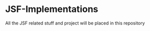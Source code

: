 JSF-Implementations
===================

All the JSF related stuff and project will be placed in this repository
